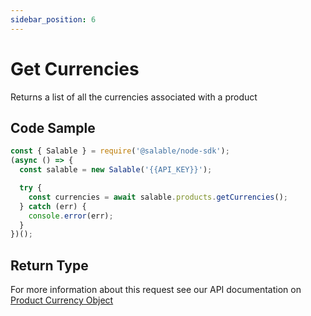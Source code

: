 ```yaml
---
sidebar_position: 6
---
```


# Get Currencies

Returns a list of all the currencies associated with a product

## Code Sample

```typescript
const { Salable } = require('@salable/node-sdk');
(async () => {
  const salable = new Salable('{{API_KEY}}');

  try {
    const currencies = await salable.products.getCurrencies();
  } catch (err) {
    console.error(err);
  }
})();
```

## Return Type

For more information about this request see our API documentation on [Product Currency Object](https://docs.salable.app/api#tag/Products/operation/getProductCurrencies)
